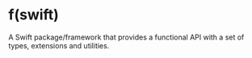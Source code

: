 # f(swift)

A Swift package/framework that provides a functional API with a set of types, extensions and utilities.
